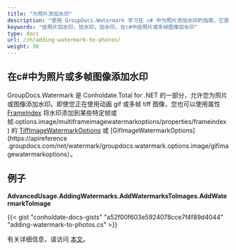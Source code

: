 ```yaml
---
title: "为照片添加水印"
description: "使用 GroupDocs.Watermark 学习在 c# 中为照片添加水印的指南，它是 Conholdate.Total for .NET 的一部分。"
keywords: "给照片加水印，加水印，加水印，在c#中给照片或多帧图像加水印"
type: docs
url: /zh/adding-watermark-to-photos/
weight: 30
---
```

## 在c#中为照片或多帧图像添加水印

GroupDocs.Watermark 是 Conholdate.Total for .NET 的一部分，允许您为照片或图像添加水印。即使您正在使用动画 gif 或多帧 tiff 图像，您也可以使用属性 [FrameIndex](https://apireference.groupdocs.com/net/watermark/groupdocs.watermark) 将水印添加到某些特定帧或帧.options.image/multiframeimagewatermarkoptions/properties/frameindex) 的 [TiffImageWatermarkOptions](https://apireference.groupdocs.com/net/watermark/groupdocs.watermark.options.image/tiffimagewatermarkoptions) 或 [GifImageWatermarkOptions](https://apireference .groupdocs.com/net/watermark/groupdocs.watermark.options.image/gifimagewatermarkoptions）。

## 例子

**AdvancedUsage.AddingWatermarks.AddWatermarksToImages.AddWatermarkToImage**

{{< gist "conholdate-docs-gists" "a52f00f603e5924078cce7f4f89d4044" "adding-watermark-to-photos.cs" >}}

有关详细信息，请访问 [本文](https://docs.groupdocs.com/watermark/net/add-watermarks-to-images/)。









